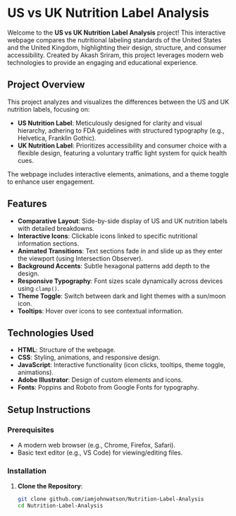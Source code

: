 # US vs UK Nutrition Label Analysis

Welcome to the **US vs UK Nutrition Label Analysis** project! This interactive webpage compares the nutritional labeling standards of the United States and the United Kingdom, highlighting their design, structure, and consumer accessibility. Created by Akash Sriram, this project leverages modern web technologies to provide an engaging and educational experience.

## Project Overview

This project analyzes and visualizes the differences between the US and UK nutrition labels, focusing on:
- **US Nutrition Label**: Meticulously designed for clarity and visual hierarchy, adhering to FDA guidelines with structured typography (e.g., Helvetica, Franklin Gothic).
- **UK Nutrition Label**: Prioritizes accessibility and consumer choice with a flexible design, featuring a voluntary traffic light system for quick health cues.

The webpage includes interactive elements, animations, and a theme toggle to enhance user engagement.

## Features

- **Comparative Layout**: Side-by-side display of US and UK nutrition labels with detailed breakdowns.
- **Interactive Icons**: Clickable icons linked to specific nutritional information sections.
- **Animated Transitions**: Text sections fade in and slide up as they enter the viewport (using Intersection Observer).
- **Background Accents**: Subtle hexagonal patterns add depth to the design.
- **Responsive Typography**: Font sizes scale dynamically across devices using `clamp()`.
- **Theme Toggle**: Switch between dark and light themes with a sun/moon icon.
- **Tooltips**: Hover over icons to see contextual information.

## Technologies Used

- **HTML**: Structure of the webpage.
- **CSS**: Styling, animations, and responsive design.
- **JavaScript**: Interactive functionality (icon clicks, tooltips, theme toggle, animations).
- **Adobe Illustrator**: Design of custom elements and icons.
- **Fonts**: Poppins and Roboto from Google Fonts for typography.

## Setup Instructions

### Prerequisites
- A modern web browser (e.g., Chrome, Firefox, Safari).
- Basic text editor (e.g., VS Code) for viewing/editing files.

### Installation
1. **Clone the Repository**:
   ```bash
   git clone github.com/iamjohnwatson/Nutrition-Label-Analysis
   cd Nutrition-Label-Analysis

